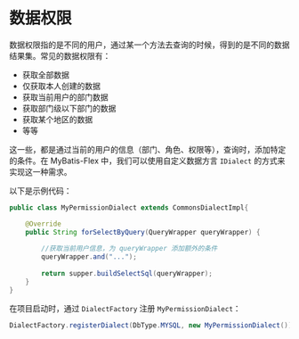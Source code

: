 # 数据权限

数据权限指的是不同的用户，通过某一个方法去查询的时候，得到的是不同的数据结果集。常见的数据权限有：

- 获取全部数据
- 仅获取本人创建的数据
- 获取当前用户的部门数据
- 获取部门级以下部门的数据
- 获取某个地区的数据
- 等等

这一些，都是通过当前的用户的信息（部门、角色、权限等），查询时，添加特定的条件。在 MyBatis-Flex 中，我们可以使用自定义数据方言 `IDialect` 的方式来实现这一种需求。

以下是示例代码：

```java
public class MyPermissionDialect extends CommonsDialectImpl{

    @Override
    public String forSelectByQuery(QueryWrapper queryWrapper) {
        
        //获取当前用户信息，为 queryWrapper 添加额外的条件
        queryWrapper.and("...");
        
        return supper.buildSelectSql(queryWrapper);
    }
}
```

在项目启动时，通过 `DialectFactory` 注册 `MyPermissionDialect`：

```java
DialectFactory.registerDialect(DbType.MYSQL, new MyPermissionDialect());
```